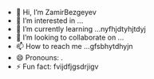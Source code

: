 - 👋 Hi, I’m ZamirBezgeyev
- 👀 I’m interested in ...
- 🌱 I’m currently learning ...nyfhjdtyhjtdyj
- 💞️ I’m looking to collaborate on ...
- 📫 How to reach me ...gfsbhytdhyjn
- 😄 Pronouns: .
- ⚡ Fun fact: fvijdfjgsdrjigv
<!---
ZamirBezgeyev/ZamirBezgeyev is a ✨ special ✨ repository because its `README.md` (this file) appears on your GitHub profile.
You can click the Preview link to take a look at your changes.
--->
